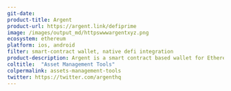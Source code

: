```yaml
---
git-date:
product-title: Argent
product-url: https://argent.link/defiprime
image: /images/output_md/httpswwwargentxyz.png
ecosystem: ethereum
platform: ios, android
filter: smart-contract wallet, native defi integration
product-description: Argent is a smart contract based wallet for Ethereum crypto-assets and dApps. [Argent - a new type of Ethereum wallet. Interview with Itamar Lesuisse, CEO of Argent](/argent).
coltitle:  "Asset Management Tools"
colpermalink: assets-management-tools
twitter: https://twitter.com/argenthq
---
```

